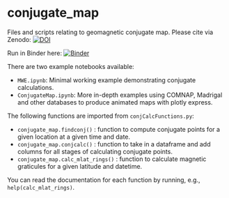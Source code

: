 # conjugate_map
Files and scripts relating to geomagnetic conjugate map. Please cite via Zenodo: [![DOI](https://zenodo.org/badge/651410906.svg)](https://zenodo.org/doi/10.5281/zenodo.10056623)

Run in Binder here: [![Binder](https://mybinder.org/badge_logo.svg)](https://mybinder.org/v2/gh/KCollins/conjugate-map/HEAD?labpath=ConjugateMap.ipynb)

There are two example notebooks available:
 - `MWE.ipynb`: Minimal working example demonstrating conjugate calculations.
 - `ConjugateMap.ipynb`: More in-depth examples using COMNAP, Madrigal and other databases to produce animated maps with plotly express.

The following functions are imported from `conjCalcFunctions.py`:
 - `conjugate_map.findconj()` : function to compute conjugate points for a given location at a given time and date. 
 - `conjugate_map.conjcalc()` : function to take in a dataframe and add columns for all stages of calculating conjugate points.
 - `conjugate_map.calc_mlat_rings()` : function to calculate magnetic graticules for a given latitude and datetime.
 
 You can read the documentation for each function by running, e.g., `help(calc_mlat_rings)`.
